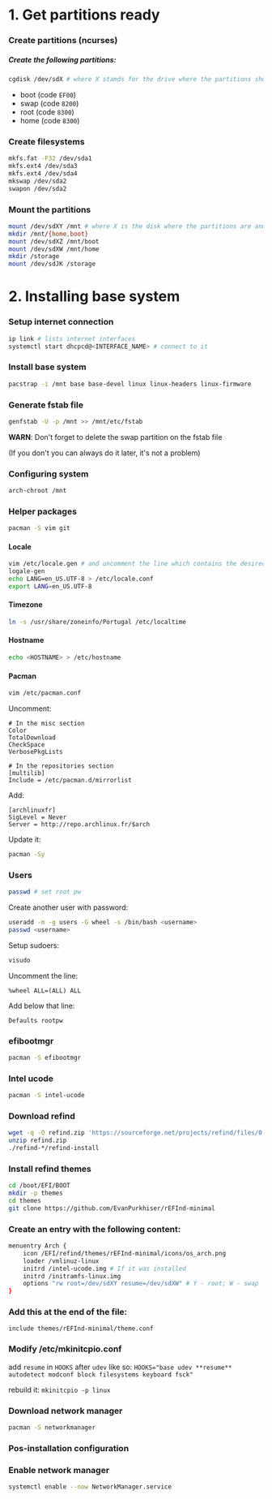 # 1. Get partitions ready

### Create partitions (ncurses)
##### Create the following partitions:
```sh
cgdisk /dev/sdX # where X stamds for the drive where the partitions should be created
```

- boot (code `EF00`)
- swap (code `8200`)
- root (code `8300`)
- home (code `8300`)

### Create filesystems
```sh
mkfs.fat -F32 /dev/sda1
mkfs.ext4 /dev/sda3
mkfs.ext4 /dev/sda4
mkswap /dev/sda2
swapon /dev/sda2
```

### Mount the partitions
```sh
mount /dev/sdXY /mnt # where X is the disk where the partitions are and Y is the root device no
mkdir /mnt/{home,boot}
mount /dev/sdXZ /mnt/boot
mount /dev/sdXW /mnt/home
mkdir /storage
mount /dev/sdJK /storage
```

# 2. Installing base system
### Setup internet connection
```sh
ip link # lists internet interfaces
systemctl start dhcpcd@<INTERFACE_NAME> # connect to it
```

### Install base system
```sh
pacstrap -i /mnt base base-devel linux linux-headers linux-firmware
```

### Generate fstab file
```sh
genfstab -U -p /mnt >> /mnt/etc/fstab
```
**WARN**: Don't forget to delete the swap partition on the fstab file

(If you don't you can always do it later, it's not a problem)

### Configuring system
```sh
arch-chroot /mnt
```

### Helper packages
```sh
pacman -S vim git
```

#### Locale
```sh
vim /etc/locale.gen # and uncomment the line which contains the desired locale
logale-gen
echo LANG=en_US.UTF-8 > /etc/locale.conf
export LANG=en_US.UTF-8
```
#### Timezone
```sh
ln -s /usr/share/zoneinfo/Portugal /etc/localtime
```

#### Hostname
```sh
echo <HOSTNAME> > /etc/hostname
```

#### Pacman
```sh
vim /etc/pacman.conf
```

Uncomment:
```
# In the misc section
Color
TotalDownload
CheckSpace
VerbosePkgLists

# In the repositories section
[multilib]
Include = /etc/pacman.d/mirrorlist
```

Add:
```
[archlinuxfr]
SigLevel = Never
Server = http://repo.archlinux.fr/$arch
```

Update it:
```sh
pacman -Sy
```

### Users
```sh
passwd # set root pw
```

Create another user with password:
```sh
useradd -m -g users -G wheel -s /bin/bash <username>
passwd <username>
```

Setup sudoers:
```sh
visudo
```
Uncomment the line:
```
%wheel ALL=(ALL) ALL
```
Add below that line:
```
Defaults rootpw
```

### efibootmgr
```sh
pacman -S efibootmgr
```

### Intel ucode
```sh
pacman -S intel-ucode
```

### Download refind
```sh
wget -q -O refind.zip 'https://sourceforge.net/projects/refind/files/0.11.3/refind-bin-0.11.3.zip/download'
unzip refind.zip
./refind-*/refind-install
```

### Install refind themes
```sh
cd /boot/EFI/BOOT
mkdir -p themes
cd themes
git clone https://github.com/EvanPurkhiser/rEFInd-minimal
```

### Create an entry with the following content:
```sh
menuentry Arch {
    icon /EFI/refind/themes/rEFInd-minimal/icons/os_arch.png
    loader /vmlinuz-linux
    initrd /intel-ucode.img # If it was installed
    initrd /initramfs-linux.img
    options "rw root=/dev/sdXY resume=/dev/sdXW" # Y - root; W - swap
}
```
### Add this at the end of the file:
`include themes/rEFInd-minimal/theme.conf`

### Modify /etc/mkinitcpio.conf
add `resume` in `HOOKS` after `udev` like so:
`HOOKS="base udev **resume** autodetect modconf block filesystems keyboard fsck"`

rebuild it:
`mkinitcpio -p linux`

### Download network manager
```sh
pacman -S networkmanager
```

### Pos-installation configuration

### Enable network manager
```sh
systemctl enable --now NetworkManager.service
```
